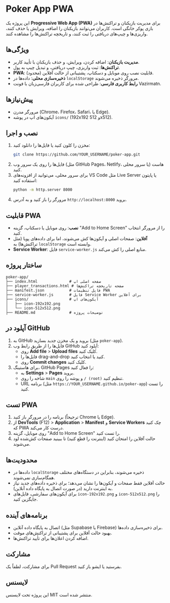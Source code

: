 # Poker App PWA

این پروژه یک **Progressive Web App (PWA)** برای مدیریت بازیکنان و تراکنش‌ها در بازی پوکر خانگی است. کاربران می‌توانند بازیکنان را اضافه، ویرایش یا حذف کنند، واریزی‌ها و چیپ‌های دریافتی را ثبت کنند، و تاریخچه تراکنش‌ها را مشاهده کنند.

## ویژگی‌ها
- **مدیریت بازیکنان**: اضافه کردن، ویرایش، و حذف بازیکنان با تأیید کاربر.
- **تراکنش‌ها**: ثبت واریزی، چیپ دریافتی، و تبدیل چیپ به پول.
- **PWA**: قابلیت نصب روی موبایل و دسکتاپ، پشتیبانی از حالت آفلاین (محدود).
- **ذخیره‌سازی محلی**: داده‌ها در `localStorage` مرورگر ذخیره می‌شوند.
- **رابط کاربری فارسی**: طراحی شده برای کاربران فارسی‌زبان با فونت Vazirmatn.

## پیش‌نیازها
- مرورگر مدرن (Chrome، Firefox، Safari، یا Edge).
- آیکون‌های اپ در پوشه `icons/` (192x192 و 512x512).

## نصب و اجرا
1. مخزن را کلون کنید یا فایل‌ها را دانلود کنید:
   ```bash
   git clone https://github.com/YOUR_USERNAME/poker-app.git
   ```
2. فایل‌ها را روی یک سرور وب (مثل GitHub Pages، Netlify، یا سرور محلی) هاست کنید.
3. برای سرور محلی، می‌توانید از افزونه‌های VS Code مثل Live Server یا پایتون استفاده کنید:
   ```bash
   python -m http.server 8000
   ```
4. مرورگر را باز کنید و به آدرس `http://localhost:8000` بروید.

## قابلیت PWA
- **نصب**: روی موبایل یا دسکتاپ، گزینه "Add to Home Screen" را از مرورگر انتخاب کنید.
- **آفلاین**: صفحات اصلی و آیکون‌ها کش می‌شوند، اما برای داده‌های پویا (مثل تراکنش‌ها) به `localStorage` وابسته است.
- **Service Worker**: فایل `service-worker.js` منابع اصلی را کش می‌کند.

## ساختار پروژه
```
poker-app/
├── index.html              # صفحه اصلی اپ
├── player_transactions.html # صفحه تاریخچه تراکنش‌ها
├── manifest.json           # فایل تنظیمات PWA
├── service-worker.js       # فایل Service Worker برای آفلاین
├── icons/                  # آیکون‌های اپ
│   ├── icon-192x192.png
│   └── icon-512x512.png
├── README.md               # توضیحات پروژه
```

## آپلود در GitHub
1. به GitHub بروید و یک مخزن جدید بسازید (مثل `poker-app`).
2. فایل‌ها را از طریق رابط وب GitHub آپلود کنید:
   - روی **Add file** > **Upload files** کلیک کنید.
   - فایل‌ها را drag-and-drop کنید یا انتخاب کنید.
   - روی **Commit changes** کلیک کنید.
3. برای هاستینگ، GitHub Pages را فعال کنید:
   - به **Settings** > **Pages** بروید.
   - شاخه را روی `main` و پوشه را روی `/ (root)` تنظیم کنید.
   - URL برنامه (مثل `https://YOUR_USERNAME.github.io/poker-app`) را تست کنید.

## تست PWA
1. برنامه را در مرورگر باز کنید (ترجیحاً Chrome یا Edge).
2. از **DevTools** (F12) > **Application** > **Manifest** و **Service Workers** چک کنید که PWA درست کار می‌کند.
3. روی موبایل، گزینه "Add to Home Screen" را تست کنید.
4. حالت آفلاین را امتحان کنید (اینترنت را قطع کنید) تا ببینید صفحات کش‌شده لود می‌شوند.

## محدودیت‌ها
- داده‌ها در `localStorage` ذخیره می‌شوند، بنابراین در دستگاه‌های مختلف همگام‌سازی نمی‌شوند.
- حالت آفلاین فقط صفحات و آیکون‌ها را نشان می‌دهد؛ برای ذخیره داده‌های جدید نیاز به اینترنت دارید (در صورت اتصال به پایگاه داده آنلاین).
- برای آیکون‌های سفارشی، فایل‌های `icon-192x192.png` و `icon-512x512.png` را جایگزین کنید.

## برنامه‌های آینده
- اتصال به پایگاه داده آنلاین (مثل Supabase یا Firebase) برای ذخیره‌سازی داده‌ها.
- بهبود حالت آفلاین برای پشتیبانی از تراکنش‌های موقت.
- اضافه کردن اعلان‌ها برای تأیید تراکنش‌ها.

## مشارکت
برای مشارکت، لطفاً یک Pull Request بفرستید یا ایشو باز کنید.

## لایسنس
این پروژه تحت لایسنس MIT منتشر شده است.
